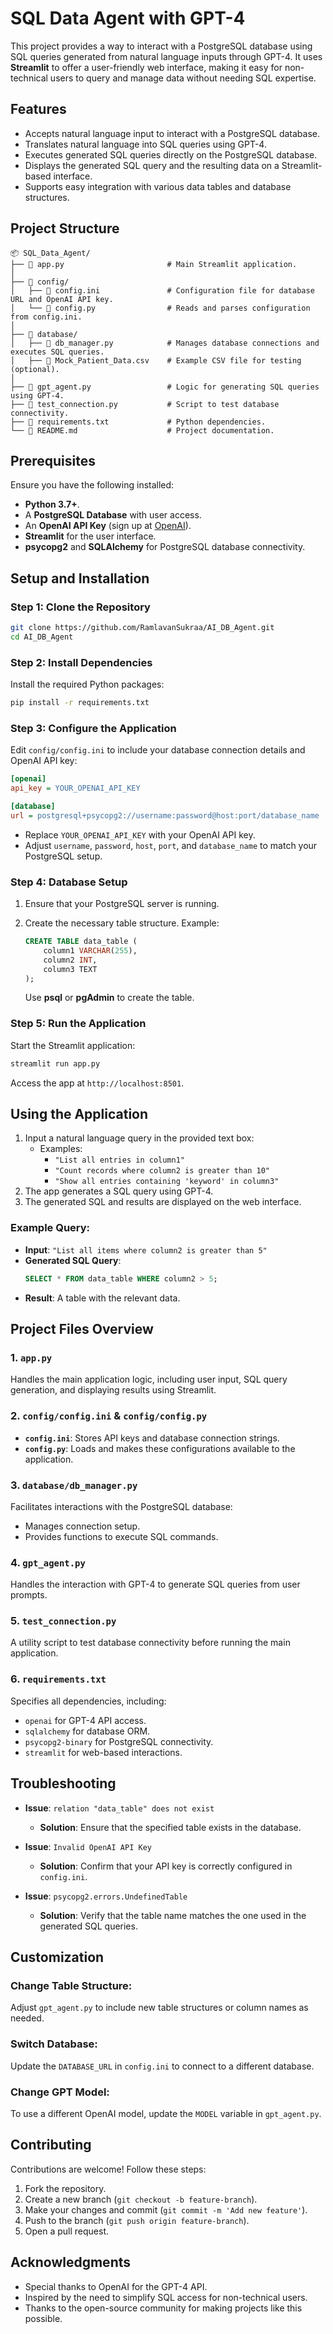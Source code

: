 
# SQL Data Agent with GPT-4

This project provides a way to interact with a PostgreSQL database using SQL queries generated from natural language inputs through GPT-4. It uses **Streamlit** to offer a user-friendly web interface, making it easy for non-technical users to query and manage data without needing SQL expertise.

## Features

- Accepts natural language input to interact with a PostgreSQL database.
- Translates natural language into SQL queries using GPT-4.
- Executes generated SQL queries directly on the PostgreSQL database.
- Displays the generated SQL query and the resulting data on a Streamlit-based interface.
- Supports easy integration with various data tables and database structures.

## Project Structure

```
📦 SQL_Data_Agent/
├── 📄 app.py                       # Main Streamlit application.
│
├── 📂 config/
│   ├── 📄 config.ini               # Configuration file for database URL and OpenAI API key.
│   └── 📄 config.py                # Reads and parses configuration from config.ini.
│
├── 📂 database/
│   ├── 📄 db_manager.py            # Manages database connections and executes SQL queries.
│   ├── 📄 Mock_Patient_Data.csv    # Example CSV file for testing (optional).
│
├── 📄 gpt_agent.py                 # Logic for generating SQL queries using GPT-4.
├── 📄 test_connection.py           # Script to test database connectivity.
├── 📄 requirements.txt             # Python dependencies.
└── 📄 README.md                    # Project documentation.

```

## Prerequisites

Ensure you have the following installed:

- **Python 3.7+**.
- A **PostgreSQL Database** with user access.
- An **OpenAI API Key** (sign up at [OpenAI](https://beta.openai.com/signup/)).
- **Streamlit** for the user interface.
- **psycopg2** and **SQLAlchemy** for PostgreSQL database connectivity.

## Setup and Installation

### Step 1: Clone the Repository

```bash
git clone https://github.com/RamlavanSukraa/AI_DB_Agent.git
cd AI_DB_Agent
```

### Step 2: Install Dependencies

Install the required Python packages:

```bash
pip install -r requirements.txt
```

### Step 3: Configure the Application

Edit `config/config.ini` to include your database connection details and OpenAI API key:

```ini
[openai]
api_key = YOUR_OPENAI_API_KEY

[database]
url = postgresql+psycopg2://username:password@host:port/database_name
```

- Replace `YOUR_OPENAI_API_KEY` with your OpenAI API key.
- Adjust `username`, `password`, `host`, `port`, and `database_name` to match your PostgreSQL setup.

### Step 4: Database Setup

1. Ensure that your PostgreSQL server is running.
2. Create the necessary table structure. Example:

   ```sql
   CREATE TABLE data_table (
       column1 VARCHAR(255),
       column2 INT,
       column3 TEXT
   );
   ```

   Use **psql** or **pgAdmin** to create the table.

### Step 5: Run the Application

Start the Streamlit application:

```bash
streamlit run app.py
```

Access the app at `http://localhost:8501`.

## Using the Application

1. Input a natural language query in the provided text box:
   - Examples:
     - `"List all entries in column1"`
     - `"Count records where column2 is greater than 10"`
     - `"Show all entries containing 'keyword' in column3"`
2. The app generates a SQL query using GPT-4.
3. The generated SQL and results are displayed on the web interface.

### Example Query:

- **Input**: `"List all items where column2 is greater than 5"`
- **Generated SQL Query**: 
  ```sql
  SELECT * FROM data_table WHERE column2 > 5;
  ```
- **Result**: A table with the relevant data.

## Project Files Overview

### 1. `app.py`
Handles the main application logic, including user input, SQL query generation, and displaying results using Streamlit.

### 2. `config/config.ini` & `config/config.py`
- **`config.ini`**: Stores API keys and database connection strings.
- **`config.py`**: Loads and makes these configurations available to the application.

### 3. `database/db_manager.py`
Facilitates interactions with the PostgreSQL database:
- Manages connection setup.
- Provides functions to execute SQL commands.

### 4. `gpt_agent.py`
Handles the interaction with GPT-4 to generate SQL queries from user prompts.

### 5. `test_connection.py`
A utility script to test database connectivity before running the main application.

### 6. `requirements.txt`
Specifies all dependencies, including:

- `openai` for GPT-4 API access.
- `sqlalchemy` for database ORM.
- `psycopg2-binary` for PostgreSQL connectivity.
- `streamlit` for web-based interactions.

## Troubleshooting

- **Issue**: `relation "data_table" does not exist`
  - **Solution**: Ensure that the specified table exists in the database.

- **Issue**: `Invalid OpenAI API Key`
  - **Solution**: Confirm that your API key is correctly configured in `config.ini`.

- **Issue**: `psycopg2.errors.UndefinedTable`
  - **Solution**: Verify that the table name matches the one used in the generated SQL queries.

## Customization

### Change Table Structure:
Adjust `gpt_agent.py` to include new table structures or column names as needed.

### Switch Database:
Update the `DATABASE_URL` in `config.ini` to connect to a different database.

### Change GPT Model:
To use a different OpenAI model, update the `MODEL` variable in `gpt_agent.py`.

## Contributing

Contributions are welcome! Follow these steps:

1. Fork the repository.
2. Create a new branch (`git checkout -b feature-branch`).
3. Make your changes and commit (`git commit -m 'Add new feature'`).
4. Push to the branch (`git push origin feature-branch`).
5. Open a pull request.

## Acknowledgments

- Special thanks to OpenAI for the GPT-4 API.
- Inspired by the need to simplify SQL access for non-technical users.
- Thanks to the open-source community for making projects like this possible.
